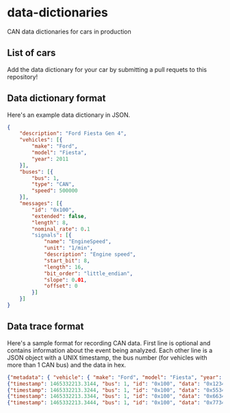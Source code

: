 # data-dictionaries
CAN data dictionaries for cars in production

## List of cars

Add the data dictionary for your car by submitting a pull requets to this repository!

## Data dictionary format

Here's an example data dictionary in JSON.

```json
{
	"description": "Ford Fiesta Gen 4",
	"vehicles": [{
		"make": "Ford",
		"model": "Fiesta",
		"year": 2011
	}],
	"buses": [{
		"bus": 1,
		"type": "CAN",
		"speed": 500000
	}],
	"messages": [{
		"id": "0x100",
		"extended": false,
		"length": 8,
		"nominal_rate": 0.1
		"signals": [{
			"name": "EngineSpeed",
			"unit": "1/min",
			"description": "Engine speed",
			"start_bit": 8,
			"length": 16,
			"bit_order": "little_endian",
			"slope": 0.01,
			"offset": 0
		}]
	}]
}
```

## Data trace format

Here's a sample format for recording CAN data. First line is optional and contains information about the event being analyzed. Each other line is a JSON object with a UNIX timestamp, the bus number (for vehicles with more than 1 CAN bus) and the data in hex.

```JSON
{"metadata": { "vehicle": { "make": "Ford", "model": "Fiesta", "year": 2011 }, "description": "Drive home" }
{"timestamp": 1465332213.3144, "bus": 1, "id": "0x100", "data": "0x1234567812345678"}
{"timestamp": 1465332213.3244, "bus": 1, "id": "0x100", "data": "0x5534567812345678"}
{"timestamp": 1465332213.3344, "bus": 1, "id": "0x100", "data": "0x6634567812345678"}
{"timestamp": 1465332213.3444, "bus": 1, "id": "0x100", "data": "0x7734567812345678"}
```

